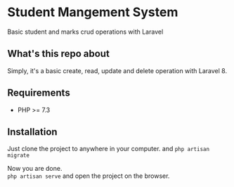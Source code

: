 # Student Mangement System
Basic student and marks crud operations with Laravel

## What's this repo about

Simply, it's a basic create, read, update and delete operation with Laravel 8.

## Requirements 

- PHP >= 7.3

## Installation

Just clone the project to anywhere in your computer. 
and ` php artisan migrate `

Now you are done. 
<br>
` php artisan serve ` and open the project on the browser. 

